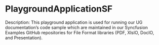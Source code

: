 # PlaygroundApplicationSF

Description:
This playground application is used for running our UG documentation’s code sample which are maintained in our Syncfusion Examples GitHub repositories for File Format libraries (PDF, XlsIO, DocIO, and Presentation).
